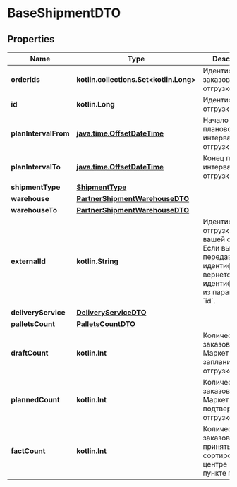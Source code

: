 
# BaseShipmentDTO

## Properties
| Name | Type | Description | Notes |
| ------------ | ------------- | ------------- | ------------- |
| **orderIds** | **kotlin.collections.Set&lt;kotlin.Long&gt;** | Идентификаторы заказов в отгрузке. |  |
| **id** | **kotlin.Long** | Идентификатор отгрузки. |  [optional] |
| **planIntervalFrom** | [**java.time.OffsetDateTime**](java.time.OffsetDateTime.md) | Начало планового интервала отгрузки. |  [optional] |
| **planIntervalTo** | [**java.time.OffsetDateTime**](java.time.OffsetDateTime.md) | Конец планового интервала отгрузки. |  [optional] |
| **shipmentType** | [**ShipmentType**](ShipmentType.md) |  |  [optional] |
| **warehouse** | [**PartnerShipmentWarehouseDTO**](PartnerShipmentWarehouseDTO.md) |  |  [optional] |
| **warehouseTo** | [**PartnerShipmentWarehouseDTO**](PartnerShipmentWarehouseDTO.md) |  |  [optional] |
| **externalId** | **kotlin.String** | Идентификатор отгрузки в вашей системе. Если вы еще не передавали идентификатор, вернется идентификатор из параметра &#x60;id&#x60;. |  [optional] |
| **deliveryService** | [**DeliveryServiceDTO**](DeliveryServiceDTO.md) |  |  [optional] |
| **palletsCount** | [**PalletsCountDTO**](PalletsCountDTO.md) |  |  [optional] |
| **draftCount** | **kotlin.Int** | Количество заказов, которое Маркет запланировал к отгрузке. |  [optional] |
| **plannedCount** | **kotlin.Int** | Количество заказов, которое Маркет подтвердил к отгрузке. |  [optional] |
| **factCount** | **kotlin.Int** | Количество заказов, принятых в сортировочном центре или пункте приема. |  [optional] |



